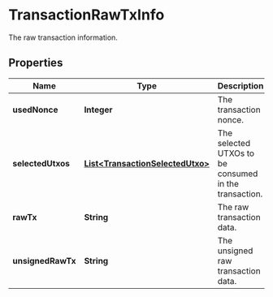 

# TransactionRawTxInfo

The raw transaction information.

## Properties

| Name | Type | Description | Notes |
|------------ | ------------- | ------------- | -------------|
|**usedNonce** | **Integer** | The transaction nonce. |  [optional] |
|**selectedUtxos** | [**List&lt;TransactionSelectedUtxo&gt;**](TransactionSelectedUtxo.md) | The selected UTXOs to be consumed in the transaction. |  [optional] |
|**rawTx** | **String** | The raw transaction data. |  [optional] |
|**unsignedRawTx** | **String** | The unsigned raw transaction data. |  [optional] |




